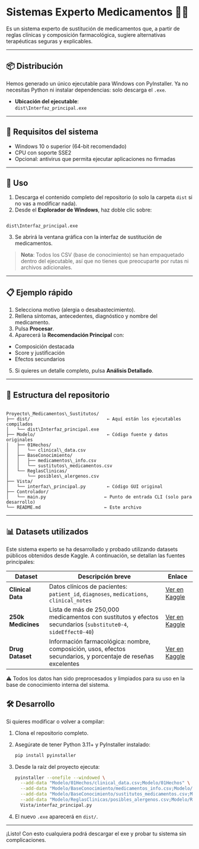 
# Sistemas Experto Medicamentos 🏥💊

Es un sistema experto de sustitución de medicamentos que, a partir de reglas clínicas y composición farmacológica, sugiere alternativas terapéuticas seguras y explicables.

---

## 📦 Distribución

Hemos generado un único ejecutable para Windows con PyInstaller. Ya no necesitas Python ni instalar dependencias: solo descarga el `.exe`.

- **Ubicación del ejecutable**:  
  `dist\Interfaz_principal.exe`

---

## 🔧 Requisitos del sistema

- Windows 10 o superior (64-bit recomendado)  
- CPU con soporte SSE2  
- Opcional: antivirus que permita ejecutar aplicaciones no firmadas

---

## 🚀 Uso

1. Descarga el contenido completo del repositorio (o solo la carpeta `dist` si no vas a modificar nada).
2. Desde el **Explorador de Windows**, haz doble clic sobre:
```

dist\Interfaz_principal.exe

```
3. Se abrirá la ventana gráfica con la interfaz de sustitución de medicamentos.

> **Nota**: Todos los CSV (base de conocimiento) se han empaquetado dentro del ejecutable, así que no tienes que preocuparte por rutas ni archivos adicionales.

---

## 📋 Ejemplo rápido

1. Selecciona motivo (alergia o desabastecimiento).  
2. Rellena síntomas, antecedentes, diagnóstico y nombre del medicamento.  
3. Pulsa **Procesar**.  
4. Aparecerá la **Recomendación Principal** con:  
- Composición destacada  
- Score y justificación  
- Efectos secundarios  
5. Si quieres un detalle completo, pulsa **Análisis Detallado**.

---

## 📁 Estructura del repositorio

```

Proyecto\_Medicamentos\_Sustitutos/
├── dist/                             ← Aquí están los ejecutables compilados
│   └── dist\Interfaz_principal.exe
├── Modelo/                           ← Código fuente y datos originales
│   ├── 01Hechos/
│   │   └── clinical\_data.csv
│   ├── BaseConocimiento/
│   │   ├── medicamentos\_info.csv
│   │   └── sustitutos\_medicamentos.csv
│   └── ReglasClinicas/
│       └── posibles\_alergenos.csv
├── Vista/
│   └── interfaz\_principal.py        ← Código GUI original
├── Controlador/
│   └── main.py                      ← Punto de entrada CLI (solo para desarrollo)
└── README.md                        ← Este archivo

````

---

## 📊 Datasets utilizados
Este sistema experto se ha desarrollado y probado utilizando datasets públicos obtenidos desde Kaggle. A continuación, se detallan las fuentes principales:

| Dataset            | Descripción breve                                                                                             | Enlace                                                                                                             |
| ------------------ | ------------------------------------------------------------------------------------------------------------- | ------------------------------------------------------------------------------------------------------------------ |
| **Clinical Data**  | Datos clínicos de pacientes: `patient_id`, `diagnoses`, `medications`, `clinical_notes`                       | [Ver en Kaggle](https://www.kaggle.com/datasets/rohitphalke1/clinical-data)                                        |
| **250k Medicines** | Lista de más de 250,000 medicamentos con sustitutos y efectos secundarios (`substitute0-4`, `sideEffect0-40`) | [Ver en Kaggle](https://www.kaggle.com/datasets/shudhanshusingh/250k-medicines-usage-side-effects-and-substitutes) |
| **Drug Dataset**   | Información farmacológica: nombre, composición, usos, efectos secundarios, y porcentaje de reseñas excelentes | [Ver en Kaggle](https://www.kaggle.com/datasets/aadyasingh55/drug-dataset)                                         |

⚠️ Todos los datos han sido preprocesados y limpiados para su uso en la base de conocimiento interna del sistema.



## 🛠️ Desarrollo

Si quieres modificar o volver a compilar:

1. Clona el repositorio completo.
2. Asegúrate de tener Python 3.11+ y PyInstaller instalado:
   ```bash
   pip install pyinstaller
   ```

3. Desde la raíz del proyecto ejecuta:

   ```bash
   pyinstaller --onefile --windowed \
     --add-data "Modelo/01Hechos/clinical_data.csv;Modelo/01Hechos" \
     --add-data "Modelo/BaseConocimiento/medicamentos_info.csv;Modelo/BaseConocimiento" \
     --add-data "Modelo/BaseConocimiento/sustitutos_medicamentos.csv;Modelo/BaseConocimiento" \
     --add-data "Modelo/ReglasClinicas/posibles_alergenos.csv;Modelo/ReglasClinicas" \
     Vista/interfaz_principal.py
   ```
4. El nuevo `.exe` aparecerá en `dist/`.

---

¡Listo! Con esto cualquiera podrá descargar el exe y probar tu sistema sin complicaciones.
